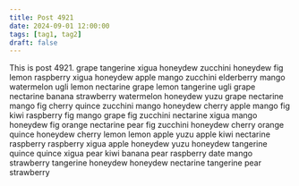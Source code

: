 ```yaml
---
title: Post 4921
date: 2024-09-01 12:00:00
tags: [tag1, tag2]
draft: false
---
```

This is post 4921.
grape
tangerine
xigua
honeydew
zucchini
honeydew
fig
lemon
raspberry
xigua
honeydew
apple
mango
zucchini
elderberry
mango
watermelon
ugli
lemon
nectarine
grape
lemon
tangerine
ugli
grape
nectarine
banana
strawberry
watermelon
honeydew
yuzu
grape
nectarine
mango
fig
cherry
quince
zucchini
mango
honeydew
cherry
apple
mango
fig
kiwi
raspberry
fig
mango
grape
fig
zucchini
nectarine
xigua
mango
honeydew
fig
orange
nectarine
pear
fig
zucchini
honeydew
cherry
orange
quince
honeydew
cherry
lemon
lemon
apple
yuzu
apple
kiwi
nectarine
raspberry
raspberry
xigua
apple
honeydew
yuzu
honeydew
tangerine
quince
quince
xigua
pear
kiwi
banana
pear
raspberry
date
mango
strawberry
tangerine
honeydew
honeydew
nectarine
tangerine
pear
strawberry
